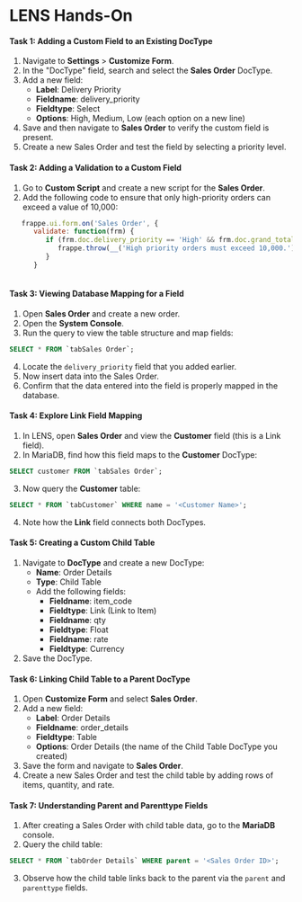 # LENS Hands-On

#### **Task 1: Adding a Custom Field to an Existing DocType**

1.  Navigate to **Settings** > **Customize Form**.
2.  In the "DocType" field, search and select the **Sales Order** DocType.
3.  Add a new field:
    -   **Label**: Delivery Priority
    -   **Fieldname**: delivery_priority
    -   **Fieldtype**: Select
    -   **Options**: High, Medium, Low (each option on a new line)
4.  Save and then navigate to **Sales Order** to verify the custom field is present.
5.  Create a new Sales Order and test the field by selecting a priority level.

#### **Task 2: Adding a Validation to a Custom Field**

1.  Go to **Custom Script** and create a new script for the **Sales Order**.
2.  Add the following code to ensure that only high-priority orders can exceed a value of 10,000:
   

 ```javascript     
    frappe.ui.form.on('Sales Order', {
       validate: function(frm) {
          if (frm.doc.delivery_priority == 'High' && frm.doc.grand_total <= 10000) {
             frappe.throw(__('High priority orders must exceed 10,000.'));
          }
       }
    
   ```

#### **Task 3: Viewing Database Mapping for a Field**

1.  Open **Sales Order** and create a new order.
2.  Open the **System Console**.
3.  Run the query to view the table structure and map fields:
```sql
SELECT * FROM `tabSales Order`;
```
4. Locate the `delivery_priority` field that you added earlier.
5. Now insert data into the Sales Order.
6. Confirm that the data entered into the field is properly mapped in the database.

#### **Task 4: Explore Link Field Mapping**

1.  In LENS, open **Sales Order** and view the **Customer** field (this is a Link field).
2.  In MariaDB, find how this field maps to the **Customer** DocType:
```sql
SELECT customer FROM `tabSales Order`;
```
3. Now query the **Customer** table:
```sql
SELECT * FROM `tabCustomer` WHERE name = '<Customer Name>';
```
4. Note how the **Link** field connects both DocTypes.

#### **Task 5: Creating a Custom Child Table**

1.  Navigate to **DocType** and create a new DocType:
    -   **Name**: Order Details
    -   **Type**: Child Table
    -   Add the following fields:
        -   **Fieldname**: item_code
        -   **Fieldtype**: Link (Link to Item)
        -   **Fieldname**: qty
        -   **Fieldtype**: Float
        -   **Fieldname**: rate
        -   **Fieldtype**: Currency
2.  Save the DocType.

#### **Task 6: Linking Child Table to a Parent DocType**

1.  Open **Customize Form** and select **Sales Order**.
2.  Add a new field:
    -   **Label**: Order Details
    -   **Fieldname**: order_details
    -   **Fieldtype**: Table
    -   **Options**: Order Details (the name of the Child Table DocType you created)
3.  Save the form and navigate to **Sales Order**.
4.  Create a new Sales Order and test the child table by adding rows of items, quantity, and rate.

#### **Task 7: Understanding Parent and Parenttype Fields**

1.  After creating a Sales Order with child table data, go to the **MariaDB** console.
2.  Query the child table:
```sql
SELECT * FROM `tabOrder Details` WHERE parent = '<Sales Order ID>';
```
3. Observe how the child table links back to the parent via the `parent` and `parenttype` fields.


<!--stackedit_data:
eyJoaXN0b3J5IjpbLTY2MDc0NTU0MywtNDQ3NDk5MDkyLC0xMz
MzNjI2MjQyLC0xNTE5NTEzMjY4LC0xMDE3MDQ0MTgyLDEyNTA1
MjM0NjYsLTIwMzE3NTExMzksMTc2NjM2NTY1NiwtMTI5NzA1OD
QwNV19
-->